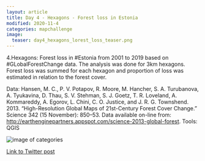 ```yaml
---
layout: article
title: Day 4 - Hexagons - Forest loss in Estonia
modified: 2020-11-4
categories: mapchallenge
image:
  teaser: day4_hexagons_lorest_loss_teaser.png
---
```


4.Hexagons: Forest loss in #Estonia from 2001 to 2019 based on #GLobalForestChange data. The analysis was done for 3km hexagons. Forest loss was summed for each hexagon and proportion of loss was estimated in relation to the forest cover.

Data: Hansen, M. C., P. V. Potapov, R. Moore, M. Hancher, S. A. Turubanova, A. Tyukavina, D. Thau, S. V. Stehman, S. J. Goetz, T. R. Loveland, A. Kommareddy, A. Egorov, L. Chini, C. O. Justice, and J. R. G. Townshend. 2013. “High-Resolution Global Maps of 21st-Century Forest Cover Change.” Science 342 (15 November): 850–53. Data available on-line from: http://earthenginepartners.appspot.com/science-2013-global-forest.
Tools: QGIS


![image of categories](../../images/day4_hexagons_forest_loss.png)

[Link to Twitter post](https://twitter.com/evelynuuemaa/status/1323917536719740930)
